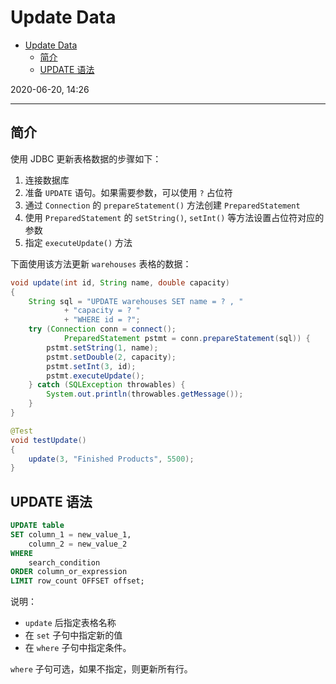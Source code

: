 # Update Data

- [Update Data](#update-data)
  - [简介](#简介)
  - [UPDATE 语法](#update-语法)

2020-06-20, 14:26
***

## 简介

使用 JDBC 更新表格数据的步骤如下：

1. 连接数据库
2. 准备 `UPDATE` 语句。如果需要参数，可以使用 `?` 占位符
3. 通过 `Connection` 的 `prepareStatement()` 方法创建 `PreparedStatement`
4. 使用 `PreparedStatement` 的 `setString()`, `setInt()` 等方法设置占位符对应的参数
5. 指定 `executeUpdate()` 方法

下面使用该方法更新 `warehouses` 表格的数据：

```java
void update(int id, String name, double capacity)
{
    String sql = "UPDATE warehouses SET name = ? , "
            + "capacity = ? "
            + "WHERE id = ?";
    try (Connection conn = connect();
            PreparedStatement pstmt = conn.prepareStatement(sql)) {
        pstmt.setString(1, name);
        pstmt.setDouble(2, capacity);
        pstmt.setInt(3, id);
        pstmt.executeUpdate();
    } catch (SQLException throwables) {
        System.out.println(throwables.getMessage());
    }
}

@Test
void testUpdate()
{
    update(3, "Finished Products", 5500);
}
```

## UPDATE 语法

```sql
UPDATE table
SET column_1 = new_value_1,
    column_2 = new_value_2
WHERE
    search_condition
ORDER column_or_expression
LIMIT row_count OFFSET offset;
```

说明：

- `update` 后指定表格名称
- 在 `set` 子句中指定新的值
- 在 `where` 子句中指定条件。

`where` 子句可选，如果不指定，则更新所有行。
